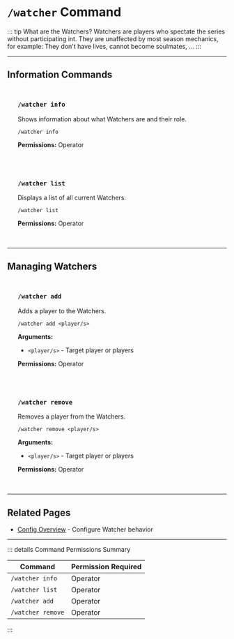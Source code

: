 #  `/watcher` Command

::: tip What are the Watchers?
Watchers are players who spectate the series without participating int.
They are unaffected by most season mechanics, for example: They don't have lives, cannot become soulmates, ...
:::

---

## Information Commands

<div class="command-block">

### `/watcher info`

Shows information about what Watchers are and their role.

```
/watcher info
```

**Permissions:** Operator

</div>

<div class="command-block">

### `/watcher list`

Displays a list of all current Watchers.

```
/watcher list
```

**Permissions:** Operator

</div>

---

## Managing Watchers

<div class="command-block">

### `/watcher add`

Adds a player to the Watchers.

```
/watcher add <player/s>
```

**Arguments:**
- `<player/s>` - Target player or players

**Permissions:** Operator

</div>

<div class="command-block">

### `/watcher remove`

Removes a player from the Watchers.

```
/watcher remove <player/s>
```

**Arguments:**
- `<player/s>` - Target player or players

**Permissions:** Operator

</div>

---

## Related Pages

- [Config Overview](/config/overview) - Configure Watcher behavior

---

::: details Command Permissions Summary

| Command                        | Permission Required |
|--------------------------------|---------------------|
| `/watcher info`                | Operator            |
| `/watcher list`                | Operator            |
| `/watcher add`                 | Operator            |
| `/watcher remove`              | Operator            |
:::

<style scoped>
.command-block {
  background: var(--vp-c-bg-soft);
  border: 1px solid var(--vp-c-divider);
  border-radius: 8px;
  padding: 1.5rem;
  margin: 1.5rem 0;
}

.command-block h3 {
  margin-top: 0;
  color: var(--vp-c-brand-1);
  font-family: var(--vp-font-family-mono);
}

.command-block > *:last-child {
  margin-bottom: 0;
}
</style>